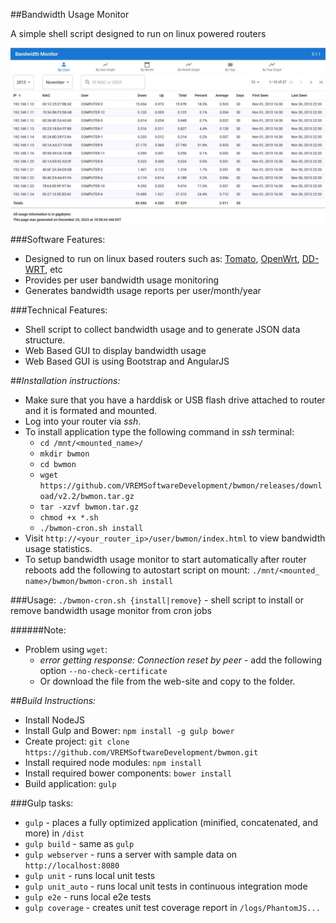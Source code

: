 ##Bandwidth Usage Monitor

A simple shell script designed to run on linux powered routers

![Sample Usage by User Screenshot](https://github.com/VREMSoftwareDevelopment/bwmon/raw/master/screenshots/UsageByUserData.jpg "Sample Usage by User Screenshot")

###Software Features:
- Designed to run on linux based routers such as: [Tomato](https://en.wikipedia.org/wiki/Tomato_firmware), [OpenWrt](https://en.wikipedia.org/wiki/OpenWrt), [DD-WRT](https://en.wikipedia.org/wiki/DD-WRT), etc
- Provides per user bandwidth usage monitoring
- Generates bandwidth usage reports per user/month/year

###Technical Features:
- Shell script to collect bandwidth usage and to generate JSON data structure.
- Web Based GUI to display bandwidth usage
- Web Based GUI is using Bootstrap and AngularJS

##*Installation instructions:*
- Make sure that you have a harddisk or USB flash drive attached to router and it is formated and mounted.
- Log into your router via *ssh*.
- To install application type the following command in *ssh* terminal:
	- `cd /mnt/<mounted_name>/`
	- `mkdir bwmon`
	- `cd bwmon`
	- `wget https://github.com/VREMSoftwareDevelopment/bwmon/releases/download/v2.2/bwmon.tar.gz`
	- `tar -xzvf bwmon.tar.gz`
	- `chmod +x *.sh`
	- `./bwmon-cron.sh install`
- Visit `http://<your_router_ip>/user/bwmon/index.html` to view bandwidth usage statistics.
- To setup bandwidth usage monitor to start automatically after router reboots add the following to autostart script on mount: `./mnt/<mounted_ name>/bwmon/bwmon-cron.sh install`

###Usage:
`./bwmon-cron.sh {install|remove}` - shell script to install or remove bandwidth usage monitor from cron jobs

######Note:
- Problem using `wget`:
	- *error getting response: Connection reset by peer* - add the following option `--no-check-certificate`
	- Or download the file from the web-site and copy to the folder.

##*Build Instructions:*
- Install NodeJS
- Install Gulp and Bower: `npm install -g gulp bower`
- Create project: `git clone https://github.com/VREMSoftwareDevelopment/bwmon.git`
- Install required node modules: `npm install`
- Install required bower components: `bower install`
- Build application: `gulp`

###Gulp tasks:
- `gulp` - places a fully optimized application (minified, concatenated, and more) in `/dist`
- `gulp build`  - same as `gulp`
- `gulp webserver` - runs a server with sample data on `http://localhost:8080`
- `gulp unit` - runs local unit tests
- `gulp unit_auto` - runs local unit tests in continuous integration mode
- `gulp e2e` - runs local e2e tests
- `gulp coverage` - creates unit test coverage report in `/logs/PhantomJS...`

